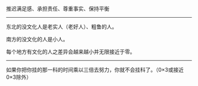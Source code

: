 推迟满足感、承担责任、尊重事实、保持平衡
___
东北的没文化人是老实人（老好人）、粗鲁的人。

南方的没文化的人是小人。

每个地方有文化的人之差异会越来越小并无限接近于零。
___
如果你把你挂的那一科的时间乘以三倍去努力，你就不会挂科了。（0×3或接近0×3除外）